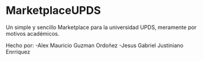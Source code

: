 # MarketplaceUPDS
Un simple y sencillo Marketplace para la universidad UPDS, meramente por motivos académicos.

Hecho por:
  -Alex Mauricio Guzman Ordoñez
  -Jesus Gabriel Justiniano Enrriquez
